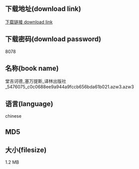## 下载地址(download link)
[下载链接 download link](https://tutu365.netlify.app/?s=%E5%A0%82%E5%90%89%E8%AF%83%E5%BE%B7_%E5%A1%9E%E4%B8%87%E6%8F%90%E6%96%AF_%E8%AF%91%E6%9E%97%E5%87%BA%E7%89%88%E7%A4%BE_5476075_c0c0688ee9a944a9fccb656bda61b021.azw3)

## 下载密码(download password)
8078

## 名称(book name)
堂吉诃德_塞万提斯_译林出版社_5476075_c0c0688ee9a944a9fccb656bda61b021.azw3.azw3

## 语言(language)
chinese

## MD5


## 大小(filesize)
1.2 MB

